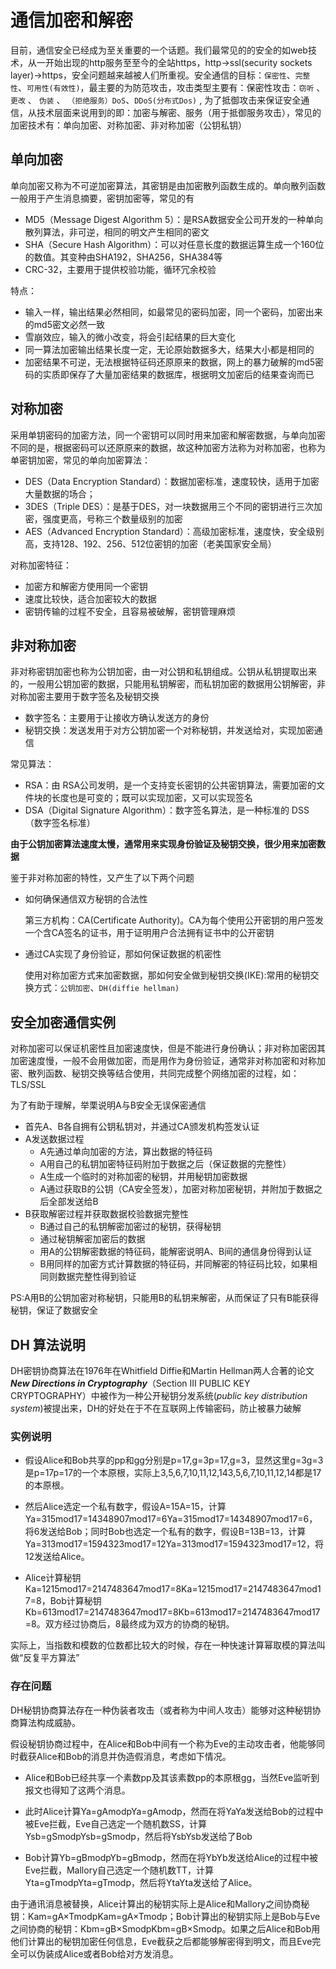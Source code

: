 # 通信加密和解密

​		目前，通信安全已经成为至关重要的一个话题。我们最常见的的安全的如web技术，从一开始出现的http服务至至今的全站https，http->ssl(security sockets layer)->https，安全问题越来越被人们所重视。安全通信的目标：```保密性```、```完整性```、```可用性(有效性)```，最主要的为防范攻击，攻击类型主要有：保密性攻击：```窃听``` 、```更改``` 、 ```伪装``` 、 ```（拒绝服务）DoS```、```DDoS(分布式Dos)``` , 为了抵御攻击来保证安全通信，从技术层面来说用到的即：加密与解密、服务（用于抵御服务攻击），常见的加密技术有：单向加密、对称加密、非对称加密（公钥私钥）

## 单向加密

单向加密又称为不可逆加密算法，其密钥是由加密散列函数生成的。单向散列函数一般用于产生消息摘要，密钥加密等，常见的有

- MD5（Message Digest Algorithm 5）：是RSA数据安全公司开发的一种单向散列算法，非可逆，相同的明文产生相同的密文
- SHA（Secure Hash Algorithm）：可以对任意长度的数据运算生成一个160位的数值。其变种由SHA192，SHA256，SHA384等
- CRC-32，主要用于提供校验功能，循环冗余校验

特点：

- 输入一样，输出结果必然相同，如最常见的密码加密，同一个密码，加密出来的md5密文必然一致
- 雪崩效应，输入的微小改变，将会引起结果的巨大变化
- 同一算法加密输出结果长度一定，无论原始数据多大，结果大小都是相同的
- 加密结果不可逆，无法根据特征码还原原来的数据，网上的暴力破解的md5密码的实质即保存了大量加密结果的数据库，根据明文加密后的结果查询而已

## 对称加密

​	采用单钥密码的加密方法，同一个密钥可以同时用来加密和解密数据，与单向加密不同的是，根据密码可以还原原来的数据，故这种加密方法称为对称加密，也称为单密钥加密，常见的单向加密算法：

- DES（Data Encryption Standard）：数据加密标准，速度较快，适用于加密大量数据的场合；
- 3DES（Triple DES）：是基于DES，对一块数据用三个不同的密钥进行三次加密，强度更高，号称三个数量级别的加密
- AES（Advanced Encryption Standard）：高级加密标准，速度快，安全级别高，支持128、192、256、512位密钥的加密（老美国家安全局）

对称加密特征：

- 加密方和解密方使用同一个密钥
- 速度比较快，适合加密较大的数据
- 密钥传输的过程不安全，且容易被破解，密钥管理麻烦

## 非对称加密

非对称密钥加密也称为公钥加密，由一对公钥和私钥组成。公钥从私钥提取出来的，一般用公钥加密的数据，只能用私钥解密，而私钥加密的数据用公钥解密，非对称加密主要用于数字签名及秘钥交换

- 数字签名：主要用于让接收方确认发送方的身份
- 秘钥交换：发送发用于对方公钥加密一个对称秘钥，并发送给对，实现加密通信

常见算法：

- RSA：由 RSA公司发明，是一个支持变长密钥的公共密钥算法，需要加密的文件块的长度也是可变的；既可以实现加密，又可以实现签名
- DSA（Digital Signature Algorithm）：数字签名算法，是一种标准的 DSS（数字签名标准）

**由于公钥加密算法速度太慢，通常用来实现身份验证及秘钥交换，很少用来加密数据**

鉴于非对称加密的特性，又产生了以下两个问题

- 如何确保通信双方秘钥的合法性

  第三方机构：CA(Certificate Authority)。CA为每个使用公开密钥的用户签发一个含CA签名的证书，用于证明用户合法拥有证书中的公开密钥

- 通过CA实现了身份验证，那如何保证数据的机密性

  使用对称加密方式来加密数据，那如何安全做到秘钥交换(IKE):常用的秘钥交换方式：```公钥加密```、```DH(diffie hellman)```

## 安全加密通信实例

对称加密可以保证机密性且加密速度快，但是不能进行身份确认；非对称加密因其加密速度慢，一般不会用做加密，而是用作为身份验证，通常非对称加密和对称加密、散列函数、秘钥交换等结合使用，共同完成整个网络加密的过程，如：TLS/SSL

为了有助于理解，举栗说明A与B安全无误保密通信

- 首先A、B各自拥有公钥私钥对，并通过CA颁发机构签发认证
- A发送数据过程
  - A先通过单向加密的方法，算出数据的特征码
  - A用自己的私钥加密特征码附加于数据之后（保证数据的完整性）
  - A生成一个临时的对称加密的秘钥，并用秘钥加密数据
  - A通过获取B的公钥（CA安全签发），加密对称加密秘钥，并附加于数据之后全部发送给B
- B获取解密过程并获取数据校验数据完整性
  - B通过自己的私钥解密加密过的秘钥，获得秘钥
  - 通过秘钥解密加密后的数据
  - 用A的公钥解密数据的特征码，能解密说明A、B间的通信身份得到认证
  - B用同样的加密方式计算数据的特征码，并同解密的特征码比较，如果相同则数据完整性得到验证

PS:A用B的公钥加密对称秘钥，只能用B的私钥来解密，从而保证了只有B能获得秘钥，保证了数据安全



## DH 算法说明

DH密钥协商算法在1976年在Whitfield Diffie和Martin Hellman两人合著的论文***New Directions in Cryptography***（Section Ⅲ PUBLIC KEY CRYPTOGRAPHY）中被作为一种公开秘钥分发系统(*public key distribution system*)被提出来，DH的好处在于不在互联网上传输密码，防止被暴力破解

### 实例说明

- 假设Alice和Bob共享的pp和gg分别是p=17,g=3p=17,g=3，显然这里g=3g=3是p=17p=17的一个本原根，实际上3,5,6,7,10,11,12,143,5,6,7,10,11,12,14都是17的本原根。

- 然后Alice选定一个私有数字，假设A=15A=15，计算Ya=315mod17=14348907mod17=6Ya=315mod17=14348907mod17=6，将6发送给Bob；同时Bob也选定一个私有的数字，假设B=13B=13，计算Ya=313mod17=1594323mod17=12Ya=313mod17=1594323mod17=12，将12发送给Alice。

- Alice计算秘钥Ka=1215mod17=2147483647mod17=8Ka=1215mod17=2147483647mod17=8，Bob计算秘钥Kb=613mod17=2147483647mod17=8Kb=613mod17=2147483647mod17=8。双方经过协商后，8最终成为双方的协商的秘钥。

实际上，当指数和模数的位数都比较大的时候，存在一种快速计算幂取模的算法叫做“反复平方算法”

### 存在问题

DH秘钥协商算法存在一种伪装者攻击（或者称为中间人攻击）能够对这种秘钥协商算法构成威胁。

假设秘钥协商过程中，在Alice和Bob中间有一个称为Eve的主动攻击者，他能够同时截获Alice和Bob的消息并伪造假消息，考虑如下情况。

- Alice和Bob已经共享一个素数pp及其该素数pp的本原根gg，当然Eve监听到报文也得知了这两个消息。

- 此时Alice计算Ya=gAmodpYa=gAmodp，然而在将YaYa发送给Bob的过程中被Eve拦截，Eve自己选定一个随机数SS，计算Ysb=gSmodpYsb=gSmodp，然后将YsbYsb发送给了Bob

- Bob计算Yb=gBmodpYb=gBmodp，然而在将YbYb发送给Alice的过程中被Eve拦截，Mallory自己选定一个随机数TT，计算Yta=gTmodpYta=gTmodp，然后将YtaYta发送给了Alice。

由于通讯消息被替换，Alice计算出的秘钥实际上是Alice和Mallory之间协商秘钥：Kam=gA×TmodpKam=gA×Tmodp；Bob计算出的秘钥实际上是Bob与Eve之间协商的秘钥：Kbm=gB×SmodpKbm=gB×Smodp。如果之后Alice和Bob用他们计算出的秘钥加密任何信息，Eve截获之后都能够解密得到明文，而且Eve完全可以伪装成Alice或者Bob给对方发消息。

